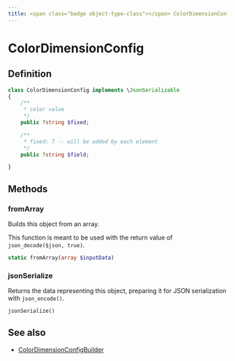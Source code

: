 ```yaml
---
title: <span class="badge object-type-class"></span> ColorDimensionConfig
---
```

# <span class="badge object-type-class"></span> ColorDimensionConfig

## Definition

```php
class ColorDimensionConfig implements \JsonSerializable
{
    /**
     * color value
     */
    public ?string $fixed;

    /**
     * fixed: T -- will be added by each element
     */
    public ?string $field;

}
```
## Methods

### <span class="badge object-method"></span> fromArray

Builds this object from an array.

This function is meant to be used with the return value of `json_decode($json, true)`.

```php
static fromArray(array $inputData)
```

### <span class="badge object-method"></span> jsonSerialize

Returns the data representing this object, preparing it for JSON serialization with `json_encode()`.

```php
jsonSerialize()
```

## See also

 * <span class="badge builder"></span> [ColorDimensionConfigBuilder](./builder-ColorDimensionConfigBuilder.md)
